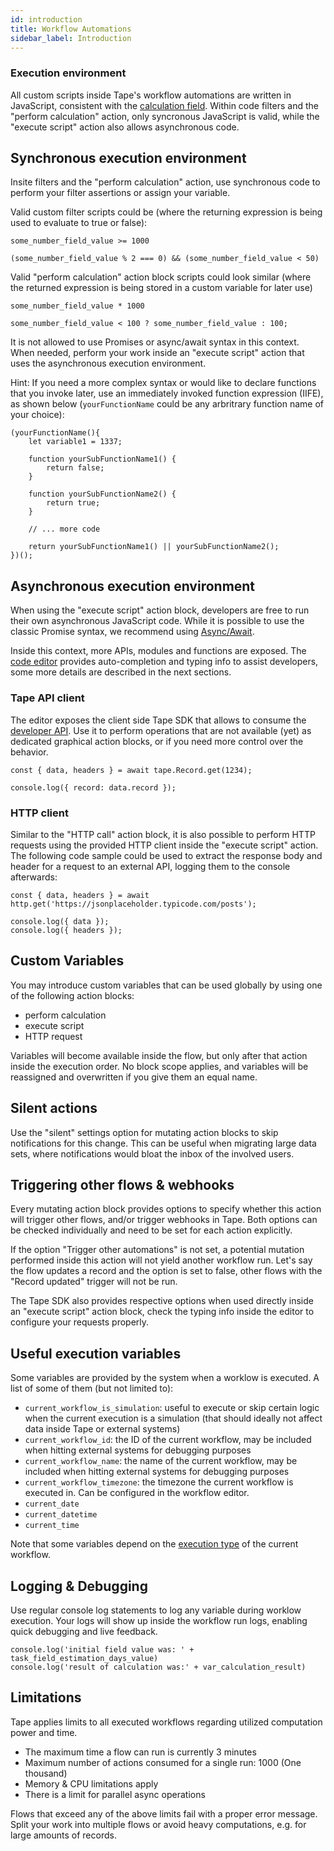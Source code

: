 ```yaml
---
id: introduction
title: Workflow Automations
sidebar_label: Introduction
---
```


### Execution environment

All custom scripts inside Tape's workflow automations are written in JavaScript, consistent with the [calculation field](/docs/calculation/introduction). Within code filters and the "perform calculation" action, only syncronous JavaScript is valid, while the "execute script" action also allows asynchronous code.

## Synchronous execution environment

Insite filters and the "perform calculation" action, use synchronous code to perform your filter assertions or assign your variable.

Valid custom filter scripts could be (where the returning expression is being used to evaluate to true or false):

```
some_number_field_value >= 1000
```

```
(some_number_field_value % 2 === 0) && (some_number_field_value < 50)
```

Valid "perform calculation" action block scripts could look similar (where the returned expression is being stored in a custom variable for later use)

```
some_number_field_value * 1000
```

```
some_number_field_value < 100 ? some_number_field_value : 100;
```

It is not allowed to use Promises or async/await syntax in this context. When needed, perform your work inside an "execute script" action that uses the asynchronous execution environment.

Hint: If you need a more complex syntax or would like to declare functions that you invoke later, use an immediately invoked function expression (IIFE), as shown below (`yourFunctionName` could be any arbritrary function name of your choice):

```
(yourFunctionName(){
    let variable1 = 1337;

    function yourSubFunctionName1() {
        return false;
    }

    function yourSubFunctionName2() {
        return true;
    }

    // ... more code

    return yourSubFunctionName1() || yourSubFunctionName2();
})();
```

## Asynchronous execution environment

When using the "execute script" action block, developers are free to run their own asynchronous JavaScript code. While it is possible to use the classic Promise syntax, we recommend using [Async/Await](https://nodejs.dev/learn/modern-asynchronous-javascript-with-async-and-await).

Inside this context, more APIs, modules and functions are exposed. The [code editor](/docs/automations/code-editor) provides auto-completion and typing info to assist developers, some more details are described in the next sections.

### Tape API client

The editor exposes the client side Tape SDK that allows to consume the [developer API](/docs/api/introduction). Use it to perform operations that are not available (yet) as dedicated graphical action blocks, or if you need more control over the behavior.

```
const { data, headers } = await tape.Record.get(1234);

console.log({ record: data.record });
```

### HTTP client

Similar to the "HTTP call" action block, it is also possible to perform HTTP requests using the provided HTTP client inside the "execute script" action.
The following code sample could be used to extract the response body and header for a request to an external API, logging them to the console afterwards:

```
const { data, headers } = await http.get('https://jsonplaceholder.typicode.com/posts');

console.log({ data });
console.log({ headers });
```

## Custom Variables

You may introduce custom variables that can be used globally by using one of the following action blocks:

- perform calculation
- execute script
- HTTP request

Variables will become available inside the flow, but only after that action inside the execution order. No block scope applies, and variables will be reassigned and overwritten if you give them an equal name.

## Silent actions

Use the "silent" settings option for mutating action blocks to skip notifications for this change. This can be useful when migrating large data sets, where notifications would bloat the inbox of the involved users.

## Triggering other flows & webhooks

Every mutating action block provides options to specify whether this action will trigger other flows, and/or trigger webhooks in Tape. Both options can be checked individually and need to be set for each action explicitly.

If the option "Trigger other automations" is not set, a potential mutation performed inside this action will not yield another workflow run. Let's say the flow updates a record and the option is set to false, other flows with the "Record updated" trigger will not be run.

The Tape SDK also provides respective options when used directly inside an "execute script" action block, check the typing info inside the editor to configure your requests properly.

## Useful execution variables

Some variables are provided by the system when a worklow is executed. A list of some of them (but not limited to):

- `current_workflow_is_simulation`: useful to execute or skip certain logic when the current execution is a simulation (that should ideally not affect data inside Tape or external systems)
- `current_workflow_id`: the ID of the current workflow, may be included when hitting external systems for debugging purposes
- `current_workflow_name`: the name of the current workflow, may be included when hitting external systems for debugging purposes
- `current_workflow_timezone`: the timezone the current workflow is executed in. Can be configured in the workflow editor.
- `current_date`
- `current_datetime`
- `current_time`

Note that some variables depend on the [execution type](/docs/automations/execution-types) of the current workflow.

## Logging & Debugging

Use regular console log statements to log any variable during worklow execution. Your logs will show up inside the workflow run logs, enabling quick debugging and live feedback.

```
console.log('initial field value was: ' + task_field_estimation_days_value)
console.log('result of calculation was:' + var_calculation_result)
```

## Limitations

Tape applies limits to all executed workflows regarding utilized computation power and time.

- The maximum time a flow can run is currently 3 minutes
- Maximum number of actions consumed for a single run: 1000 (One thousand)
- Memory & CPU limitations apply
- There is a limit for parallel async operations

Flows that exceed any of the above limits fail with a proper error message. Split your work into multiple flows or avoid heavy computations, e.g. for large amounts of records.

